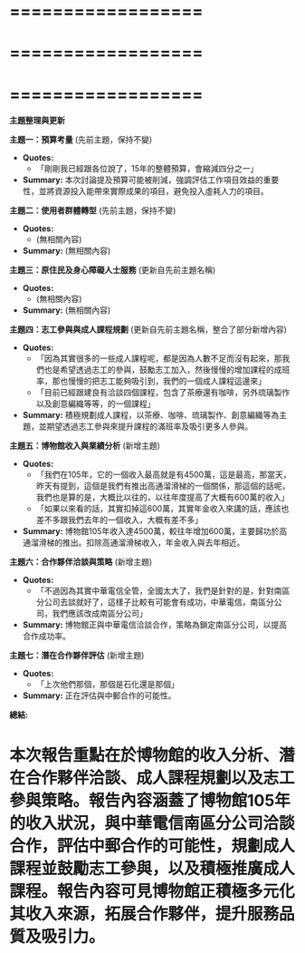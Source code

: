 ==================
==================
==================
==================
==================
==================
**主題整理與更新**

**主題一：預算考量** (先前主題，保持不變)

* **Quotes:**
    * 「剛剛我已經跟各位說了，15年的整體預算，會縮減四分之一」
* **Summary:** 本次討論提及預算可能被削減，強調評估工作項目效益的重要性，並將資源投入能帶來實際成果的項目，避免投入虛耗人力的項目。

**主題二：使用者群體轉型** (先前主題，保持不變)

* **Quotes:**
    * (無相關內容)
* **Summary:** (無相關內容)

**主題三：原住民及身心障礙人士服務** (更新自先前主題名稱)

* **Quotes:**
    * (無相關內容)
* **Summary:** (無相關內容)

**主題四：志工參與與成人課程規劃** (更新自先前主題名稱，整合了部分新增內容)

* **Quotes:**
    * 「因為其實很多的一些成人課程呢，都是因為人數不足而沒有起來，那我們也是希望透過志工的參與，鼓勵志工加入，然後慢慢的增加課程的成班率，那也慢慢的把志工能夠吸引到，我們的一個成人課程這邊來」
    * 「目前已經跟建良有洽談四個課程，包含了茶療還有咖啡，另外琉璃製作以及創意編織等等，的一個課程」
* **Summary:** 積極規劃成人課程，以茶療、咖啡、琉璃製作、創意編織等為主題，並期望透過志工參與來提升課程的滿班率及吸引更多人參與。

**主題五：博物館收入與業績分析** (新增主題)

* **Quotes:**
    * 「我們在105年，它的一個收入最高就是有4500萬，這是最高，那當天，昨天有提到，這個是我們有推出高通溜滑梯的一個關係，那這個的話呢，我們也是算的是，大概比以往的，以往年度提高了大概有600萬的收入」
    * 「如果以來看的話，其實扣掉這600萬，其實年金收入來講的話，應該也差不多跟我們去年的一個收入，大概有差不多」
* **Summary:** 博物館105年收入達4500萬，較往年增加600萬，主要歸功於高通溜滑梯的推出。扣除高通溜滑梯收入，年金收入與去年相近。

**主題六：合作夥伴洽談與策略** (新增主題)

* **Quotes:**
    * 「不過因為其實中華電信全管，全國太大了，我們是針對的是，針對南區分公司去談就好了，這樣子比較有可能會有成功，中華電信，南區分公司，我們應該改成南區分公司」
* **Summary:** 博物館正與中華電信洽談合作，策略為鎖定南區分公司，以提高合作成功率。

**主題七：潛在合作夥伴評估** (新增主題)

* **Quotes:**
    * 「上次他們那個，那個是石化還是那個」
* **Summary:** 正在評估與中郵合作的可能性。

**總結:**

本次報告重點在於博物館的收入分析、潛在合作夥伴洽談、成人課程規劃以及志工參與策略。報告內容涵蓋了博物館105年的收入狀況，與中華電信南區分公司洽談合作，評估中郵合作的可能性，規劃成人課程並鼓勵志工參與，以及積極推廣成人課程。報告內容可見博物館正積極多元化其收入來源，拓展合作夥伴，提升服務品質及吸引力。
==================
